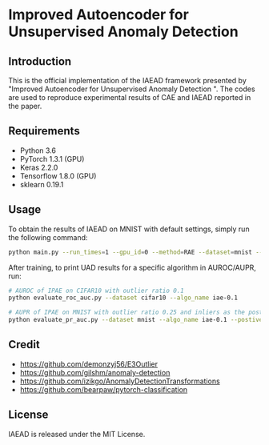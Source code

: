 # Improved Autoencoder for Unsupervised Anomaly Detection

## Introduction
This is the official implementation of the IAEAD framework presented by "Improved Autoencoder for Unsupervised Anomaly Detection
". The codes are used to reproduce experimental results of CAE and IAEAD reported in the paper.

## Requirements
- Python 3.6
- PyTorch 1.3.1 (GPU)
- Keras 2.2.0 
- Tensorflow 1.8.0 (GPU)
- sklearn 0.19.1
 
## Usage

To obtain the results of IAEAD on MNIST with default settings, simply run the following command:

```bash
python main.py --run_times=1 --gpu_id=0 --method=RAE --dataset=mnist --ratio=0.1 --para_lambda=5e-5
```

After training, to print UAD results for a specific algorithm in AUROC/AUPR, run:

```bash
# AUROC of IPAE on CIFAR10 with outlier ratio 0.1
python evaluate_roc_auc.py --dataset cifar10 --algo_name iae-0.1

# AUPR of IPAE on MNIST with outlier ratio 0.25 and inliers as the postive class
python evaluate_pr_auc.py --dataset mnist --algo_name iae-0.1 --postive inliers
```

## Credit

- https://github.com/demonzyj56/E3Outlier
- https://github.com/gilshm/anomaly-detection
- https://github.com/izikgo/AnomalyDetectionTransformations
- https://github.com/bearpaw/pytorch-classification

## License

IAEAD is released under the MIT License.

